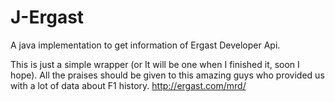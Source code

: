 J-Ergast
========

A java implementation to get information of Ergast Developer Api.

This is just a simple wrapper (or It will be one when I finished it, soon I hope). 
All the praises should be given to this amazing guys who provided us with a lot of data about F1 history. http://ergast.com/mrd/
